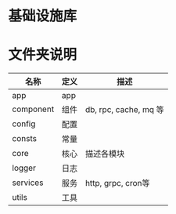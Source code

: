 
# 基础设施库

# 文件夹说明

名称|定义|描述
---|---|---
app|app|
component|组件|db, rpc, cache, mq 等
config|配置|
consts|常量|
core|核心|描述各模块
logger|日志|
services|服务|http, grpc, cron等
utils|工具|
